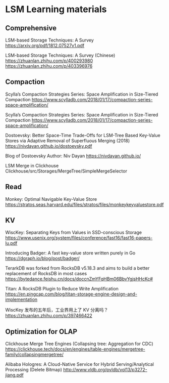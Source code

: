 # LSM Learning materials

## Comprehensive

LSM-based Storage Techniques: A Survey
https://arxiv.org/pdf/1812.07527v1.pdf

LSM-based Storage Techniques: A Survey (Chinese)
https://zhuanlan.zhihu.com/p/400293980
https://zhuanlan.zhihu.com/p/403396976

## Compaction

Scylla’s Compaction Strategies Series: Space Amplification in Size-Tiered Compaction
https://www.scylladb.com/2018/01/17/compaction-series-space-amplification/

Scylla’s Compaction Strategies Series: Space Amplification in Size-Tiered Compaction
https://www.scylladb.com/2018/01/17/compaction-series-space-amplification/

Dostoevsky: Better Space-Time Trade-Offs for LSM-Tree Based Key-Value Stores via Adaptive Removal of Superfluous Merging (2018)
https://nivdayan.github.io/dostoevsky.pdf

Blog of Dostoevsky Author: Niv Dayan
https://nivdayan.github.io/

LSM Merge in Clickhouse
Clickhouse/src/Storages/MergeTree/SimpleMergeSelector

## Read

Monkey: Optimal Navigable Key-Value Store
https://stratos.seas.harvard.edu/files/stratos/files/monkeykeyvaluestore.pdf

## KV

WiscKey: Separating Keys from Values in SSD-conscious Storage
https://www.usenix.org/system/files/conference/fast16/fast16-papers-lu.pdf

Introducing Badger: A fast key-value store written purely in Go
https://dgraph.io/blog/post/badger/

TerarkDB was forked from RocksDB v5.18.3 and aims to build a better replacement of RocksDB in most cases
https://bytedance.feishu.cn/docs/doccnZmYFqHBm06BbvYgjsHHcKc#

Titan: A RocksDB Plugin to Reduce Write Amplification
https://en.pingcap.com/blog/titan-storage-engine-design-and-implementation

WiscKey 发布的五年后，工业界用上了 KV 分离吗？
https://zhuanlan.zhihu.com/p/397466422

## Optimization for OLAP

Clickhouse Merge Tree Engines (Collapsing tree: Aggregation for CDC)
https://clickhouse.tech/docs/en/engines/table-engines/mergetree-family/collapsingmergetree/

Alibaba Hologres: A Cloud-Native Service for Hybrid Serving/Analytical Processing (Delete Bitmap)
http://www.vldb.org/pvldb/vol13/p3272-jiang.pdf
